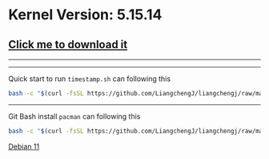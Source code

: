 # Kernel Version: 5.15.14
## [Click me to download it](https://cdn.kernel.org/pub/linux/kernel/v5.x/linux-5.15.14.tar.xz)
***
***
Quick start to run `timestamp.sh` can following this
``` bash
bash -c "$(curl -fsSL https://github.com/LiangchengJ/liangchengj/raw/main/clang/linux-like/timestamp.sh)"
```
***
Git Bash install `pacman` can following this
``` bash
bash -c "$(curl -fsSL https://github.com/LiangchengJ/liangchengj/raw/main/clang/linux-like/git_bash_install_pacman.sh)"
```
[Debian 11](https://cdimage.debian.org/debian-cd/current/amd64/iso-dvd/debian-11.3.0-amd64-DVD-1.iso)
